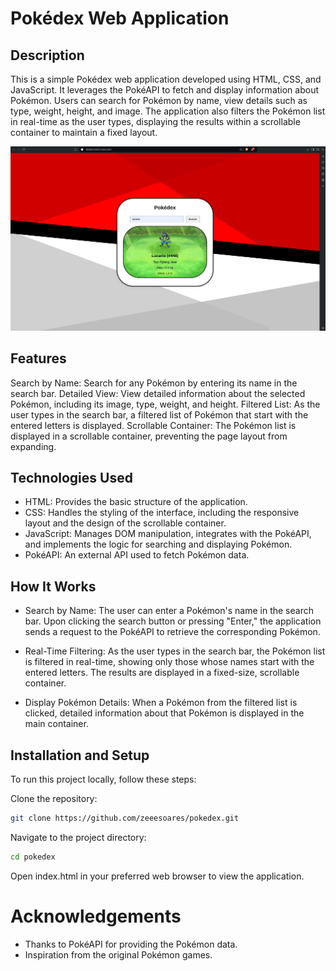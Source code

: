 # Pokédex Web Application
## Description
This is a simple Pokédex web application developed using HTML, CSS, and JavaScript. It leverages the PokéAPI to fetch and display information about Pokémon. Users can search for Pokémon by name, view details such as type, weight, height, and image. The application also filters the Pokémon list in real-time as the user types, displaying the results within a scrollable container to maintain a fixed layout.

![Preview](images/preview.png)

## Features
Search by Name: Search for any Pokémon by entering its name in the search bar.
Detailed View: View detailed information about the selected Pokémon, including its image, type, weight, and height.
Filtered List: As the user types in the search bar, a filtered list of Pokémon that start with the entered letters is displayed.
Scrollable Container: The Pokémon list is displayed in a scrollable container, preventing the page layout from expanding.

## Technologies Used
- HTML: Provides the basic structure of the application.
- CSS: Handles the styling of the interface, including the responsive layout and the design of the scrollable container.
- JavaScript: Manages DOM manipulation, integrates with the PokéAPI, and implements the logic for searching and displaying Pokémon.
- PokéAPI: An external API used to fetch Pokémon data.

## How It Works
- Search by Name: The user can enter a Pokémon's name in the search bar. Upon clicking the search button or pressing "Enter," the application sends a request to the PokéAPI to retrieve the corresponding Pokémon.

- Real-Time Filtering: As the user types in the search bar, the Pokémon list is filtered in real-time, showing only those whose names start with the entered letters. The results are displayed in a fixed-size, scrollable container.

- Display Pokémon Details: When a Pokémon from the filtered list is clicked, detailed information about that Pokémon is displayed in the main container.

## Installation and Setup
To run this project locally, follow these steps:

Clone the repository:
``` bash
git clone https://github.com/zeeesoares/pokedex.git
```

Navigate to the project directory:
``` bash
cd pokedex
```

Open index.html in your preferred web browser to view the application.

# Acknowledgements
- Thanks to PokéAPI for providing the Pokémon data.
- Inspiration from the original Pokémon games.
